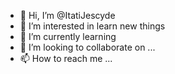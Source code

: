 - 👋 Hi, I’m @ItatiJescyde
- 👀 I’m interested in learn new things
- 🌱 I’m currently learning 
- 💞️ I’m looking to collaborate on ...
- 📫 How to reach me ...

<!---
ItatiJescyde/ItatiJescyde is a ✨ special ✨ repository because its `README.md` (this file) appears on your GitHub profile.
You can click the Preview link to take a look at your changes.
--->
